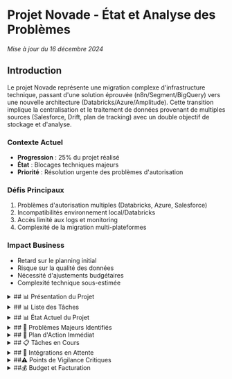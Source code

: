 # Projet Novade - État et Analyse des Problèmes
*Mise à jour du 16 décembre 2024*

## Introduction

Le projet Novade représente une migration complexe d'infrastructure technique, passant d'une solution éprouvée (n8n/Segment/BigQuery) vers une nouvelle architecture (Databricks/Azure/Amplitude). Cette transition implique la centralisation et le traitement de données provenant de multiples sources (Salesforce, Drift, plan de tracking) avec un double objectif de stockage et d'analyse.

### Contexte Actuel
- **Progression** : 25% du projet réalisé
- **État** : Blocages techniques majeurs
- **Priorité** : Résolution urgente des problèmes d'autorisation

### Défis Principaux
1. Problèmes d'autorisation multiples (Databricks, Azure, Salesforce)
2. Incompatibilités environnement local/Databricks
3. Accès limité aux logs et monitoring
4. Complexité de la migration multi-plateformes

### Impact Business
- Retard sur le planning initial
- Risque sur la qualité des données
- Nécessité d'ajustements budgétaires
- Complexité technique sous-estimée

<details>
<summary>## 📊 Présentation du Projet</summary>

### Contexte
Projet de migration et centralisation des données pour Novade, impliquant une transition complexe d'architecture technique.

### Ancienne Architecture
- **Stack Technique** : n8n, Segment, BigQuery, Salesforce
- **Fonctionnement** : Solution fonctionnelle et stable
- **Gestion des Données** : Centralisée et automatisée

### Nouvelle Architecture
- **Workflow** : Databricks
- **Base de Données** : Databricks
- **Webhooks** : Microsoft Azure
- **Dashboard & Centralisation** : Amplitude
- **Intégrations** : Multiples sources de données

### Sources de Données
- Plan de tracking
- Salesforce
- Drift
- Données historiques BigQuery

### Objectifs Principaux
1. Migration complète de l'infrastructure
2. Centralisation des données dans Databricks
3. Mise en place des automatisations
4. Maintien de la continuité de service
5. Optimisation des performances

### Défis Techniques
- Migration complexe multi-plateformes
- Gestion des autorisations multiples
- Compatibilité environnement local/cloud
- Stabilité de l'infrastructure
- Synchronisation temps réel

### Contraintes Spécifiques
- Exécution depuis la racine du projet
- Fichiers Python dans `local_workspace`
- Configuration via fichiers à la racine
- Logs en anglais, communication en français
</details>

<details>
<summary>## 📊 Liste des Tâches</summary>

### 1. Webhook Amplitude → Databricks
- Création d'un script Azure Function pour capturer les événements Amplitude
- Configuration de l'appel API pour déclencher un script Python Notebook dans Databricks
- Implémentation de la validation des données avant stockage
- Test du webhook pour vérifier la réception des données Amplitude
- Gestion des erreurs via logs et alertes

### 2. Scripts Périodiques d'Organisation des Données
- Écriture des scripts Python pour organiser les données brutes en tables finales
- Planification des jobs périodiques dans Databricks
- Implémentation des tests de vérification d'intégrité des données
- Automatisation des alertes en cas de problèmes

### 3. Création des Tables pour Amplitude
- Identification des types de données à stocker dans les tables pour Amplitude
- Création des tables temporaires pour stocker les données brutes Amplitude
- Création des tables finales pour organiser les données
- Définition des schémas pour chaque table
- Mise en place des index et optimisation des performances
- Test d'insertion et d'organisation des données

### 4. Récupération des Événements Drift → Amplitude
- Écriture d'un script pour récupérer les ��vénements Drift
- Planification du script sur Databricks pour exécution périodique
- Envoi des données Drift vers Amplitude
- Test de réception des données dans Amplitude et Databricks

### 5. Récupération des Données Salesforce → Amplitude
- Écriture d'un script pour récupérer les événements et utilisateurs de Salesforce
- Planification du script sur Databricks pour exécution périodique
- Envoi des données Salesforce vers Amplitude
- Test de réception des données dans Amplitude et Databricks

### 6. Migration des Scripts n8n → Databricks
- Réécriture de chaque script n8n en Python pour Databricks
- Test de chaque script Python sur Databricks
- Planification des scripts dans un scheduler
- Automatisation de la gestion des erreurs et alertes

### 7. Migration des Données BigQuery → Amplitude
- Export des données existantes depuis BigQuery
- Création d'un script pour envoyer les données vers Amplitude
- Configuration d'Amplitude pour rediriger les données vers Databricks
- Test de réception des données dans Amplitude et Databricks

### 8. Tracking en Double sur Amplitude
- Analyse des scripts de tracking actuels sur novade.com
- Duplication du tracking existant en double via Amplitude
- Test et validation du tracking en parallèle

### 9. Configuration et Test de l'Infrastructure
- Configuration des tests pour valider le bon fonctionnement des intégrations
- Validation des performances et de l'intégrité des données
- Réalisation des tests de charge pour l'infrastructure
- Mise en place des tableaux de bord de monitoring

### 10. Création de la Documentation
- Rédaction de la documentation technique complète
- Formation des équipes techniques de Novade

### 11. Gestion de Projet
- Planification
- Suivi
- Communication
- Clôture du projet
</details>

<details>
<summary>## 📊 État Actuel du Projet</summary>

### Vue d'Ensemble
- **Phase en cours** : Migration n8n → Databricks/Amplitude
- **Statut** : ⚠️ Bloqué - Problèmes techniques critiques
- **Priorité** : Haute
- **Progrès** : ~25%

### Contexte Initial
- Migration depuis stack n8n/Segment/BigQuery/Salesforce
- Nouvelle stack : Databricks/Azure/Amplitude
- Sources de données : Plan de tracking, Salesforce, Drift

### Blocages Majeurs
1. **Problèmes d'Autorisation** ⚠️ (CRITIQUE)
   - Accès Databricks incomplet (création cluster)
   - Logs Azure inaccessibles
   - Permissions Salesforce partielles
   - Configuration Amplitude incomplète

2. **Environnement de Développement** ⚠️ (INSTABLE)
   - Incompatibilités local/Databricks
   - Dépendances complexes (Spark, Java)
   - Clusters instables (redémarrages fréquents)
   - Organisation du code non structurée

### État des Composants
- **Webhook Amplitude** : 
  - Base fonctionnelle ✅
  - Gestion d'erreurs bloquée ⛔
  - Tests incomplets ⚠️

- **Scripts Périodiques** :
  - En cours de revue 🔄
  - Problèmes de permissions ⛔
  - Tests à implémenter ⚠️

- **Tables Amplitude** :
  - Création en cours 🔄
  - Schémas définis ✅
  - Performance non optimisée ⚠️

### Métriques Actuelles
- **Volumétrie** : ~37 000 contacts à traiter
- **Performance** : Non mesurable (environnement instable)
- **Taux d'erreur** : Non mesurable (logs inaccessibles)
- **Couverture de tests** : 0%

### Solutions Temporaires en Place
1. **Environnement Local**
   - Développement en local avec GitHub
   - Déploiement vers Databricks
   - Tests locaux avant push

2. **Contournements**
   - Mode développement local sans Spark
   - Tests manuels des composants
   - Documentation détaillée des problèmes

### Impact sur le Planning
- Retard significatif sur le planning initial
- Blocages techniques multiples
- Dépendances sur les autorisations
- Complexité accrue de la maintenance
</details>

<details>
<summary>## 🚨 Problèmes Majeurs Identifiés</summary>

### 1. Problèmes d'Autorisation et d'Accès
- **Databricks**
  - Permissions insuffisantes pour la création de clusters
  - Accès limité aux notebooks et à une partie de la db
  - Problèmes de connexion avec l'environnement local

- **Azure**
  - Pas d'accès aux logs des fonctions
  - Limitations sur la configuration des webhooks
  - Problèmes de monitoring des événements
  - Restrictions sur la gestion des erreurs

- **Salesforce & Amplitude**
  - Autorisations partielles sur Salesforce
  - Configuration incomplète d'Amplitude
  - Problèmes de tokens et d'authentification
  - Limitations sur les API

### 2. Problèmes d'Architecture et d'Infrastructure
- **Environnement Local vs Databricks**
  - Incompatibilités de versions Spark
  - Conflits de dépendances Java
  - Problèmes de configuration des clusters
  - Redémarrages fréquents des clusters Databricks

- **Stack Technique**
  - Migration complexe depuis n8n/Segment/BigQuery
  - Double destination (Amplitude + Databricks)
  - Synchronisation multi-sources complexe
  - Gestion des formats de données hétérogènes

### 3. Problèmes de Développement
- **Organisation du Code**
  - Structure de projet désorganisée
  - Tests dispersés et non standardisés
  - Documentation fragmentée
  - Manque de cohérence dans les nomenclatures

- **Gestion des Données**
  - Validation des données incomplète
  - Problèmes de mapping des champs
  - Gestion des doublons complexe
  - Schémas dynamiques difficiles à maintenir

### 4. Problèmes de Performance et Monitoring
- **Performances**
  - Temps de traitement non optimisés
  - Latence webhook non mesurée
  - Problèmes de scalabilité
  - Gestion des lots inefficace

- **Monitoring**
  - Absence de métriques clés
  - Pas de tableaux de bord de suivi
  - Alerting non configuré
  - Logs incomplets ou inaccessibles

### 5. Problèmes de Gestion de Projet
- **Planning**
  - Retards significatifs sur le planning initial
  - Dépendances bloquantes non identifiées
  - Estimation incorrecte des temps de développement
  - Impact des problèmes d'autorisation sur les délais

- **Communication**
  - Difficultés de coordination avec les équipes techniques
  - Problèmes d'escalade des incidents
  - Documentation insuffisante pour les équipes
  - Manque de visibilité sur l'avancement

### Impact sur le Projet
- **Délais**
  - Retard sur l'import initial des données
  - Blocage sur les développements critiques
  - Report des phases de test
  - Ralentissement général du projet

- **Qualité**
  - Risques sur l'intégrité des données
  - Tests incomplets
  - Documentation partielle
  - Dette technique croissante
</details>

<details>
<summary>## 🎯 Plan d'Action Immédiat</summary>

### Phase 1 : Résolution des Blocages (48h)
1. **Gestion des Autorisations** (Urgent)
   - [ ] Inventaire des accès manquants par plateforme
     - Databricks : création clusters, accès DB
     - Azure : accès logs, configuration webhooks
     - Salesforce : permissions API
     - Amplitude : droits d'administration
   - [ ] Escalade aux équipes concernées
   - [ ] Suivi des demandes d'accès
   - [ ] Documentation des accès obtenus

2. **Stabilisation Environnement Local** (Prioritaire)
   - [ ] Standardisation de l'environnement
     - Python depuis la racine
     - Fichiers exécutables dans `local_workspace`
     - Configuration à la racine
   - [ ] Gestion des dépendances
     - Versions Spark compatibles
     - Configuration Java
     - Requirements.txt à jour
   - [ ] Tests de compatibilité
     - Validation locale
     - Tests sur Databricks
     - Vérification des connexions

3. **Réorganisation du Code** (Important)
   - [ ] Structure du projet
     - Séparation claire webhook/salesforce
     - Organisation des tests
     - Centralisation des configurations
   - [ ] Documentation
     - README par composant
     - Guide de déploiement
     - Proc��dures de test

### Phase 2 : Développement Sécurisé (72h)
1. **Mise en Place Tests**
   - [ ] Tests unitaires de base
     - Validation payload
     - Transformation données
     - Gestion erreurs
   - [ ] Tests d'intégration
     - Connexion Databricks
     - Envoi Amplitude
     - Webhooks Azure

2. **Sécurisation Données**
   - [ ] Validation données
     - Schémas obligatoires
     - Formats attendus
     - Gestion doublons
   - [ ] Monitoring
     - Logs détaillés
     - Métriques de base
     - Alertes critiques

3. **Optimisation Performance**
   - [ ] Traitement par lots
     - Taille optimale
     - Gestion mémoire
     - Parallélisation
   - [ ] Gestion erreurs
     - Retry pattern
     - Circuit breaker
     - Logging avancé

### Métriques de Suivi
- **Critères de Succès**
  - Environnement local stable et documenté
  - Tests de base fonctionnels
  - Accès et permissions résolus
  - Premiers imports réussis

- **Points de Contrôle**
  - Validation quotidienne des accès
  - Tests automatisés
  - Métriques de performance
  - Documentation à jour

### Communication
- Daily avec équipe technique
- Points hebdomadaires stakeholders
- Documentation des blocages
- Suivi des escalades

### Livrables Attendus
1. **48h**
   - Inventaire complet des accès
   - Environnement local stable
   - Structure projet claire

2. **72h**
   - Tests de base fonctionnels
   - Premier import test réussi
   - Documentation technique initiale
</details>

<details>
<summary>## 📋 Tâches en Cours</summary>

### 1. Webhook Amplitude → Databricks (En Review)
- [x] Création script Azure Function
  - Endpoint webhook fonctionnel
  - Structure de base en place
  - Tests initiaux validés
- [x] Configuration API Databricks
  - Connexion établie
  - Paramètres de base configurés
- [x] Validation données
  - Format payload vérifié
  - Schémas définis
- [ ] Gestion des erreurs (Bloqué)
  - Accès logs manquant
  - Monitoring à configurer
  - Alertes à mettre en place

### 2. Tables et Données (En Cours)
- [ ] Tables Amplitude
  - [x] Identification des types de données
  - [ ] Tables temporaires en création
  - [ ] Tables finales en préparation
  - [ ] Schémas en cours de définition
  - [ ] Tests d'insertion à faire

- [ ] Organisation des Données
  - [x] Scripts de base écrits
  - [ ] Jobs périodiques en attente
  - [ ] Tests d'intégrité à implémenter
  - [ ] Alertes à configurer

### 3. Intégrations Sources (Mixte)
#### Salesforce (En Révision)
- [x] Script de récupération
  - [x] Contacts
  - [x] Leads
  - [x] Opportunités
- [x] Planification (5min)
- [ ] Double destination
  - [ ] Envoi Amplitude (Problèmes)
  - [ ] Stockage Databricks (À valider)

#### Problèmes Identifiés
- Format des événements non conforme aux spécifications Amplitude
- Problèmes de performance sur les requêtes Salesforce
- Gestion des erreurs insuffisante
- Monitoring incomplet des envois

#### Actions Correctives
- [ ] Révision du format des événements
  - [ ] Structure contact
  - [ ] Structure identify
  - [ ] Validation JSON
- [ ] Optimisation des requêtes
  - [ ] Limitation des champs
  - [ ] Gestion du rate limiting
  - [ ] Batch processing
- [ ] Amélioration monitoring
  - [ ] Logs détaillés
  - [ ] Métriques de performance
  - [ ] Alertes en cas d'échec

#### Prochaines Étapes
1. Correction du format des événements
2. Tests avec petit volume (100 contacts)
3. Validation complète des données
4. Déploiement progressif

#### Drift (En Cours)
- [ ] Récupération événements
  - [ ] Analyse des types d'événements
  - [ ] Format de données défini
  - [ ] Script de récupération en cours
  - [ ] Tests unitaires à faire

#### Synchronisation
- [ ] Configuration Amplitude
- [ ] Tests connexion

### 4. Migration n8n (En Cours)
- [ ] Analyse des workflows
  - [x] Identification des scripts
  - [ ] Documentation des flux
  - [ ] Points d'intégration
- [ ] Conversion
  - [ ] Scripts Python
  - [ ] Tests unitaires
  - [ ] Validation fonctionnelle

### 5. Infrastructure (En Cours)
- [ ] Tests et Validation
  - [ ] Tests intégration
  - [ ] Tests performance
  - [ ] Tests charge
- [ ] Monitoring
  - [ ] Dashboards
  - [ ] Alertes
  - [ ] Logs

### Points de Blocage Actuels
1. **Autorisations** (Critique)
   - Création clusters Databricks
   - Accès logs Azure
   - Configuration complète Amplitude

2. **Environnement** (Important)
   - Incompatibilités versions
   - Configuration Spark
   - Stabilité clusters

3. **Tests** (À Démarrer)
   - Framework à mettre en place
   - Environnement de test à configurer
   - Données de test à préparer

### Prochaines Actions (24-48h)
1. **Priorité 1**
   - Résolution accès Databricks
   - Stabilisation environnement local
   - Tests basiques webhook

2. **Priorité 2**
   - Finalisation tables Amplitude
   - Tests intégration Drift
   - Documentation technique

### Métriques Actuelles
- **Webhook** : 80% complété
- **Tables** : 40% complété
- **Intégrations** : 60% complété
- **Tests** : 20% complété
</details>

<details>
<summary>## 🔄 Intégrations en Attente</summary>

### 1. Drift → Amplitude (En Cours)
#### État Actuel
- [ ] Récupération événements
  - [ ] Analyse des types d'événements
  - [ ] Format de données défini
  - [ ] Script de récupération en cours
  - [ ] Tests unitaires à faire

#### Blocages
- Accès API Drift incomplet
- Format des données à valider
- Tests environnement à configurer

#### Prochaines Étapes
- Finalisation script récupération
- Tests avec données réelles
- Documentation technique

### 2. Salesforce → Amplitude (En Révision)
#### État Actuel
- [x] Script de récupération
  - [x] Contacts
  - [x] Leads
  - [x] Opportunités
- [x] Planification (5min)
- [ ] Double destination
  - [ ] Envoi Amplitude (Problèmes)
  - [ ] Stockage Databricks (À valider)

#### Problèmes Identifiés
- Format des événements non conforme aux spécifications Amplitude
- Problèmes de performance sur les requêtes Salesforce
- Gestion des erreurs insuffisante
- Monitoring incomplet des envois

#### Actions Correctives
- [ ] Révision du format des événements
  - [ ] Structure contact
  - [ ] Structure identify
  - [ ] Validation JSON
- [ ] Optimisation des requêtes
  - [ ] Limitation des champs
  - [ ] Gestion du rate limiting
  - [ ] Batch processing
- [ ] Amélioration monitoring
  - [ ] Logs détaillés
  - [ ] Métriques de performance
  - [ ] Alertes en cas d'échec

#### Prochaines Étapes
1. Correction du format des événements
2. Tests avec petit volume (100 contacts)
3. Validation complète des données
4. Déploiement progressif

### 3. BigQuery → Amplitude/Databricks (En Attente)
#### À Faire
- [ ] Export données historiques
  - [ ] Analyse volumétrie
  - [ ] Script d'export
  - [ ] Validation données
- [ ] Migration
  - [ ] Transformation données
  - [ ] Import Amplitude
  - [ ] Vérification intégrité

#### Prérequis
- Accès BigQuery à configurer
- Format de mapping à définir
- Environnement de test à préparer

### 4. Plan de Tracking → Amplitude (Bloqué)
#### État Actuel
- [ ] Analyse existant
  - [ ] Scripts actuels
  - [ ] Points de tracking
  - [ ] Format données
- [ ] Migration
  - [ ] Nouveau format
  - [ ] Tests parallèles
  - [ ] Validation données

#### Blocages
- Documentation incomplète
- Accès configurations actuelles
- Environnement de test

### 5. Migration n8n → Databricks (En Cours)
#### En Cours
- [ ] Analyse des workflows
  - [x] Identification des scripts
  - [ ] Documentation des flux
  - [ ] Points d'intégration
- [ ] Conversion
  - [ ] Scripts Python
  - [ ] Tests unitaires
  - [ ] Validation fonctionnelle

#### Risques Identifiés
- Complexité des workflows
- Dépendances multiples
- Tests incomplets

### Points de Vigilance Généraux
1. **Données**
   - Validation des formats
   - Gestion des doublons
   - Intégrité des données

2. **Performance**
   - Temps de traitement
   - Utilisation ressources
   - Gestion des erreurs

3. **Monitoring**
   - Alertes en place
   - Logs accessibles
   - Tableaux de bord

### Prochaines Actions Prioritaires
1. **Immédiat (24h)**
   - Finalisation Drift
   - Tests BigQuery
   - Documentation workflows

2. **Court Terme (72h)**
   - Migration plan de tracking
   - Validation complète Salesforce
   - Tests d'intégration
</details>

<details>
<summary>##⚠️ Points de Vigilance Critiques</summary>

### 1. Problèmes d'Autorisation (URGENT)
- **Databricks**
  - [ ] Création de clusters bloquée
  - [ ] Accès limité aux notebooks
  - [ ] Permissions DB incomplètes
  - [ ] Configuration des jobs restreinte

- **Azure**
  - [ ] Logs inaccessibles
  - [ ] Configuration webhook limitée
  - [ ] Monitoring incomplet
  - [ ] Gestion des erreurs impossible

- **Amplitude & Salesforce**
  - [ ] Tokens d'authentification à sécuriser
  - [ ] Permissions API à compléter
  - [ ] Webhooks à configurer
  - [ ] Rate limiting à gérer

### 2. Environnement de Développement (CRITIQUE)
- **Incompatibilités**
  - [ ] Versions Spark local/Databricks
  - [ ] Dépendances Java
  - [ ] Configurations Python
  - [ ] Packages système

- **Stabilité**
  - [ ] Redémarrages fréquents des clusters
  - [ ] Connexions instables
  - [ ] Pertes de session
  - [ ] Timeouts fréquents

### 3. Organisation du Code (IMPORTANT)
- **Structure**
  - [ ] Réorganiser les fichiers Python
  - [ ] Centraliser les configurations
  - [ ] Standardiser les logs
  - [ ] Nettoyer les tests

- **Documentation**
  - [ ] Mise à jour des README
  - [ ] Documentation des API
  - [ ] Guides de déploiement
  - [ ] Procédures de test

### 4. Performance et Données (CRITIQUE)
- **Validation**
  - [ ] Format des événements
  - [ ] Champs obligatoires
  - [ ] Gestion des doublons
  - [ ] Intégrité des données

- **Monitoring**
  - [ ] Temps de traitement
  - [ ] Taux d'erreur
  - [ ] Utilisation ressources
  - [ ] Alertes

### Actions Prioritaires (24-48h)
1. **Autorisations (URGENT)**
   - Escalade problèmes d'accès
   - Documentation des besoins
   - Tests de validation
   - Mise en place workarounds

2. **Environnement (CRITIQUE)**
   - Standardisation configuration
   - Tests de compatibilité
   - Documentation déploiement
   - Procédures de recovery

3. **Code (IMPORTANT)**
   - Restructuration projet
   - Nettoyage dépendances
   - Mise à jour documentation
   - Organisation tests

### Métriques à Surveiller
- **Performance**
  - Temps traitement < 2min/1000 records
  - Latence webhook < 1s
  - CPU cluster < 80%
  - Mémoire < 70%

- **Qualité**
  - Taux erreur < 0.1%
  - Couverture tests > 80%
  - Doublons = 0%
  - Data loss = 0%

### Rappels Critiques
- Exécuter depuis la racine du projet
- Vérifier les configurations avant déploiement
- Tester sur petit volume avant production
- Documenter tous les changements
- Maintenir les logs à jour
- Sauvegarder les données critiques
</details>

<details>
<summary>##💰 Budget et Facturation</summary>

### Vue d'Ensemble Financière
- **Budget Initial** : 21 375,00 € HT
- **Acompte Novade (50%)** : 10 687,50 € HT
- **Montant Reçu par Thomas** : 6 000,00 € HT
- **Reste à Facturer** : 10 687,50 € HT
- **Marge Tyrscale** : 7 125,00 € HT

### Répartition Initiale
- **Jours Prévus** : 24 jours
- **Gestion de Projet** : 4,5 jours (non consommés)
- **Développement** : 19,5 jours

### État Actuel
- **Complexité Additionnelle**
  - Problèmes d'autorisations multiples
  - Architecture technique plus complexe que prévue
  - Intégrations supplémentaires nécessaires
  - Environnement de développement complexe

### Proposition d'Ajustement
- **Enveloppe Supplémentaire** : 5 000,00 € HT
  - Livrable à la finalisation complète du projet
  - Justifié par la complexité technique imprévue
  - Couvre les développements additionnels nécessaires

### Justification
1. **Complexité Technique**
   - Migration multi-plateformes complexe
   - Problèmes d'autorisations non anticipés
   - Architecture technique plus sophistiquée

2. **Travail Supplémentaire**
   - Développement d'environnement local
   - Gestion des incompatibilités
   - Tests et validations additionnels
   - Documentation extensive

3. **Reconnaissance Client**
   - Novade conscient des problèmes d'autorisation
   - Impact sur le planning initial
   - Complexité technique reconnue

### Options de Financement
1. **Solution Proposée**
   - Enveloppe supplémentaire : 5 000,00 € HT
   - Paiement à la livraison finale
   - Garantie de finalisation complète

2. **Alternative**
   - Utilisation partielle de la marge Tyrscale
   - Maintien du budget initial
   - Ajustement du périmètre

### État des Paiements
1. **Déjà Reçu**
   - Acompte Novade : 10 687,50 € HT
   - Versement Thomas : 6 000,00 € HT

2. **À Venir**
   - Solde Novade : 10 687,50 € HT
   - Bonus finalisation (si accepté) : 5 000,00 € HT

### Points de Discussion
- Reconnaissance de la complexité technique
- Validation de l'enveloppe supplémentaire
- Planning de facturation ajusté
- Garanties de livraison
</details>
